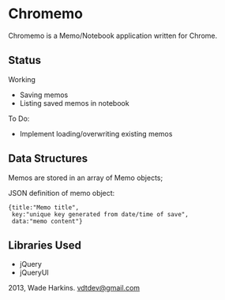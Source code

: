Chromemo
=========

Chromemo is a Memo/Notebook application written for Chrome.


Status
------
Working
 + Saving memos
 + Listing saved memos in notebook
 
To Do:
 + Implement loading/overwriting existing memos

Data Structures
---------------

Memos are stored in an array of Memo objects;

JSON definition of memo object:
```
{title:"Memo title",
 key:"unique key generated from date/time of save",
 data:"memo content"}
 ```



Libraries Used
--------------
* jQuery
* jQueryUI

2013, Wade Harkins. <vdtdev@gmail.com> 
